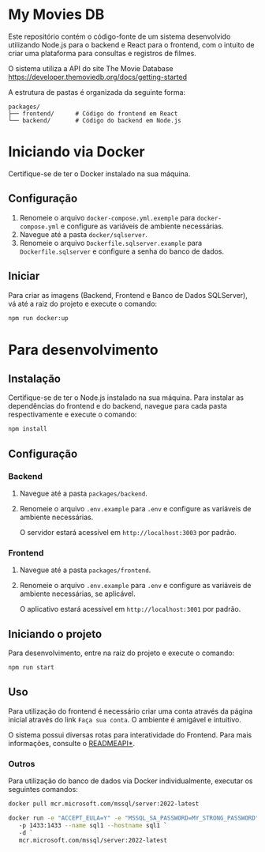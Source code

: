 # My Movies DB

Este repositório contém o código-fonte de um sistema desenvolvido utilizando Node.js para o backend e React para o frontend, com o intuito de criar uma plataforma para consultas e registros de filmes.

O sistema utiliza a API do site The Movie Database https://developer.themoviedb.org/docs/getting-started

A estrutura de pastas é organizada da seguinte forma:

```
packages/
├── frontend/      # Código do frontend em React
└── backend/       # Código do backend em Node.js
```

# Iniciando via Docker

Certifique-se de ter o Docker instalado na sua máquina.

## Configuração

1. Renomeie o arquivo `docker-compose.yml.exemple` para `docker-compose.yml` e configure as variáveis de ambiente necessárias.
2. Navegue até a pasta `docker/sqlserver`.
3. Renomeie o arquivo `Dockerfile.sqlserver.example` para `Dockerfile.sqlserver` e configure a senha do banco de dados.

## Iniciar

Para criar as imagens (Backend, Frontend e Banco de Dados SQLServer), vá até a raiz do projeto e execute o comando:

```bash
npm run docker:up
```

# Para desenvolvimento

## Instalação

Certifique-se de ter o Node.js instalado na sua máquina. Para instalar as dependências do frontend e do backend, navegue para cada pasta respectivamente e execute o comando:

```bash
npm install
```

## Configuração

### Backend

1. Navegue até a pasta `packages/backend`.
2. Renomeie o arquivo `.env.example` para `.env` e configure as variáveis de ambiente necessárias.

   O servidor estará acessível em `http://localhost:3003` por padrão.

### Frontend

1. Navegue até a pasta `packages/frontend`.
2. Renomeie o arquivo `.env.example` para `.env` e configure as variáveis de ambiente necessárias, se aplicável.

   O aplicativo estará acessível em `http://localhost:3001` por padrão.

## Iniciando o projeto

Para desenvolvimento, entre na raiz do projeto e execute o comando:

```bash
npm run start
```

## Uso

Para utilização do frontend é necessário criar uma conta através da página inicial através do link `Faça sua conta`. O ambiente é amigável e intuitivo.

O sistema possui diversas rotas para interatividade do Frontend. Para mais informações, consulte o [READMEAPI\*](./READMEAPI.md).

### Outros

Para utilização do banco de dados via Docker individualmente, executar os seguintes comandos:

```bash
docker pull mcr.microsoft.com/mssql/server:2022-latest

docker run -e "ACCEPT_EULA=Y" -e "MSSQL_SA_PASSWORD=MY_STRONG_PASSWORD" `
   -p 1433:1433 --name sql1 --hostname sql1 `
   -d `
   mcr.microsoft.com/mssql/server:2022-latest
```
